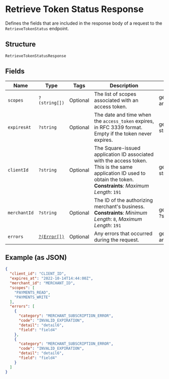 
# Retrieve Token Status Response

Defines the fields that are included in the response body of
a request to the `RetrieveTokenStatus` endpoint.

## Structure

`RetrieveTokenStatusResponse`

## Fields

| Name | Type | Tags | Description | Getter | Setter |
|  --- | --- | --- | --- | --- | --- |
| `scopes` | `?(string[])` | Optional | The list of scopes associated with an access token. | getScopes(): ?array | setScopes(?array scopes): void |
| `expiresAt` | `?string` | Optional | The date and time when the `access_token` expires, in RFC 3339 format. Empty if the token never expires. | getExpiresAt(): ?string | setExpiresAt(?string expiresAt): void |
| `clientId` | `?string` | Optional | The Square-issued application ID associated with the access token. This is the same application ID used to obtain the token.<br>**Constraints**: *Maximum Length*: `191` | getClientId(): ?string | setClientId(?string clientId): void |
| `merchantId` | `?string` | Optional | The ID of the authorizing merchant's business.<br>**Constraints**: *Minimum Length*: `8`, *Maximum Length*: `191` | getMerchantId(): ?string | setMerchantId(?string merchantId): void |
| `errors` | [`?(Error[])`](../../doc/models/error.md) | Optional | Any errors that occurred during the request. | getErrors(): ?array | setErrors(?array errors): void |

## Example (as JSON)

```json
{
  "client_id": "CLIENT_ID",
  "expires_at": "2022-10-14T14:44:00Z",
  "merchant_id": "MERCHANT_ID",
  "scopes": [
    "PAYMENTS_READ",
    "PAYMENTS_WRITE"
  ],
  "errors": [
    {
      "category": "MERCHANT_SUBSCRIPTION_ERROR",
      "code": "INVALID_EXPIRATION",
      "detail": "detail6",
      "field": "field4"
    },
    {
      "category": "MERCHANT_SUBSCRIPTION_ERROR",
      "code": "INVALID_EXPIRATION",
      "detail": "detail6",
      "field": "field4"
    }
  ]
}
```

